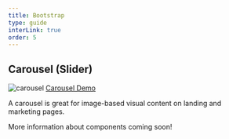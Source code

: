 ```yaml
---
title: Bootstrap
type: guide
interLink: true
order: 5
---
```


## Carousel (Slider)

<img src="https://res.cloudinary.com/jframe/image/upload/v1483486988/carousel_j7ixti.gif" alt="carousel">
<a class="button" href="https://jsfiddle.net/jframe/jqhv3e1h/">Carousel Demo</a>

A carousel is great for image-based visual content on landing and marketing pages.

More information about components coming soon!

